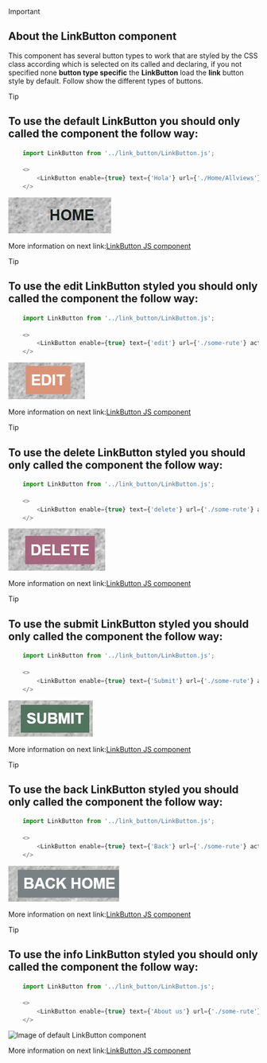 > [!IMPORTANT]
> ## About the LinkButton component

This component has several button types to work that are styled by the CSS class according
which is selected on its called and declaring, if you not specified none **button type specific** 
the **LinkButton** load the **link** button style by default. Follow show the different types of
buttons.


> [!TIP]
> ## To use the default LinkButton you should only called the component the follow way:

```javascript
    import LinkButton from '../link_button/LinkButton.js';

    <>
        <LinkButton enable={true} text={'Hola'} url={'./Home/Allviews'} />
    </>

```
![Image of default LinkButton component](https://github.com/johnnydldev/reactClientEnterpriseAPI/blob/main/src/link_button/rendering_snapshots/LinkButton_Style_Link.jpeg)

More information on next link:[LinkButton JS component](https://github.com/johnnydldev/reactClientEnterpriseAPI/blob/main/src/link_button/LinkButton.js)


> [!TIP]
> ## To use the edit LinkButton styled you should only called the component the follow way:

```javascript
    import LinkButton from '../link_button/LinkButton.js';

    <>
        <LinkButton enable={true} text={'edit'} url={'./some-rute'} action={'edit'} />
    </>

```
![Image of default LinkButton component](https://github.com/johnnydldev/reactClientEnterpriseAPI/blob/main/src/link_button/rendering_snapshots/LinkButton_Style_Edit.jpeg)

More information on next link:[LinkButton JS component](https://github.com/johnnydldev/reactClientEnterpriseAPI/blob/main/src/link_button/LinkButton.js)


> [!TIP]
> ## To use the delete LinkButton styled you should only called the component the follow way:

```javascript
    import LinkButton from '../link_button/LinkButton.js';

    <>
        <LinkButton enable={true} text={'delete'} url={'./some-rute'} action={'delete'} />
    </>

```
![Image of default LinkButton component](https://github.com/johnnydldev/reactClientEnterpriseAPI/blob/main/src/link_button/rendering_snapshots/LinkButton_Style_Delete.jpeg)

More information on next link:[LinkButton JS component](https://github.com/johnnydldev/reactClientEnterpriseAPI/blob/main/src/link_button/LinkButton.js)


> [!TIP]
> ## To use the submit LinkButton styled you should only called the component the follow way:

```javascript
    import LinkButton from '../link_button/LinkButton.js';

    <>
        <LinkButton enable={true} text={'Submit'} url={'./some-rute'} action={'submit'} />
    </>

```
![Image of default LinkButton component](https://github.com/johnnydldev/reactClientEnterpriseAPI/blob/main/src/link_button/rendering_snapshots/LinkButton_Style_Submit.jpeg)

More information on next link:[LinkButton JS component](https://github.com/johnnydldev/reactClientEnterpriseAPI/blob/main/src/link_button/LinkButton.js)


> [!TIP]
> ## To use the back LinkButton styled you should only called the component the follow way:

```javascript
    import LinkButton from '../link_button/LinkButton.js';

    <>
        <LinkButton enable={true} text={'Back'} url={'./some-rute'} action={'back'} />
    </>

```
![Image of default LinkButton component](https://github.com/johnnydldev/reactClientEnterpriseAPI/blob/main/src/link_button/rendering_snapshots/LinkButton_Style_Back.jpeg)

More information on next link:[LinkButton JS component](https://github.com/johnnydldev/reactClientEnterpriseAPI/blob/main/src/link_button/LinkButton.js)


> [!TIP]
> ## To use the info LinkButton styled you should only called the component the follow way:

```javascript
    import LinkButton from '../link_button/LinkButton.js';

    <>
        <LinkButton enable={true} text={'About us'} url={'./some-rute'} action={'info'} />
    </>

```
![Image of default LinkButton component]()

More information on next link:[LinkButton JS component](https://github.com/johnnydldev/reactClientEnterpriseAPI/blob/main/src/link_button/LinkButton.js)